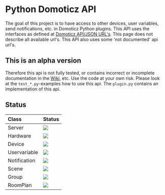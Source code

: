 # Python Domoticz API

The goal of this project is to have access to other devices, user variables, send notifications, etc. in Domoticz Python plugins.
This API uses the interfaces as defined at [Domoticz API/JSON URL's](https://www.domoticz.com/wiki/Domoticz_API/JSON_URL%27s). This page does not describe all available url's. This API also uses some 'not documented' api url's.

## This is an alpha version

Therefore this api is not fully tested, or contains incorrect or incomplete documentation in the [Wiki](https://github.com/Xorfor/Domoticz-API/wiki), etc.
Use the code at your own risk.
Please look at the `test_*.py`-examples how to use this api. The `plugin.py` contains an implementation of this api.

## Status
| Class        | Status
| :---         | :---
| Server       | <img src="https://img.shields.io/badge/Status-Beta-orange.svg" />
| Hardware     | <img src="https://img.shields.io/badge/Status-Beta-orange.svg" />
| Device       | <img src="https://img.shields.io/badge/Status-Alpha-red.svg" />
| Uservariable | <img src="https://img.shields.io/badge/Status-Stable-green.svg" />
| Notification | <img src="https://img.shields.io/badge/Status-Stable-green.svg" />
| Scene        | <img src="https://img.shields.io/badge/Status-NA-lightgrey.svg" />
| Group        | <img src="https://img.shields.io/badge/Status-NA-lightgrey.svg" />
| RoomPlan     | <img src="https://img.shields.io/badge/Status-NA-lightgrey.svg" />
